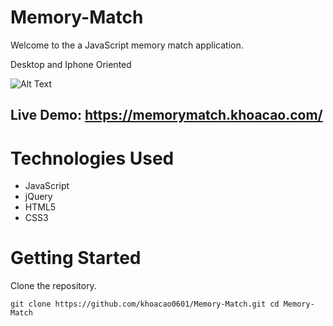 
# Memory-Match
Welcome to the a JavaScript memory match application.

Desktop and Iphone Oriented

![Alt Text](https://github.com/khoacao0601/Memory-Match/blob/master/memory-match.gif)

## Live Demo: https://memorymatch.khoacao.com/

# Technologies Used
- JavaScript
- jQuery
- HTML5
- CSS3

# Getting Started
Clone the repository.

`git clone https://github.com/khoacao0601/Memory-Match.git
cd Memory-Match`


